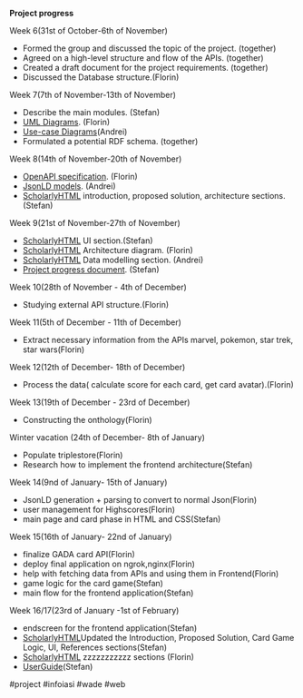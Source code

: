 
**Project progress**

Week 6(31st of October-6th of November)
 - Formed the group and discussed the topic of the project. (together)
 - Agreed on a high-level structure and flow of the APIs. (together)
 - Created a draft document for the project requirements. (together)
 - Discussed the Database structure.(Florin)

  
Week 7(7th of November-13th of November)
 - Describe the main modules. (Stefan)
 - [UML Diagrams](https://github.com/harbuzariualexandruflorin/GaDa-Game-on-Web-of-Data/tree/main/Documentation/Software%20Architecture/Class%20Diagram). (Florin)
 - [Use-case Diagrams](https://github.com/harbuzariualexandruflorin/GaDa-Game-on-Web-of-Data/tree/main/Documentation/Software%20Architecture/Use%20Case%20Diagram)(Andrei)
 - Formulated a potential RDF schema. (together)

  
Week 8(14th of November-20th of November)
 - [OpenAPI specification](https://github.com/harbuzariualexandruflorin/GaDa-Game-on-Web-of-Data/tree/main/Documentation/Open%20API). (Florin)
 - [JsonLD models](https://github.com/harbuzariualexandruflorin/GaDa-Game-on-Web-of-Data/tree/main/Documentation/JSON%20Models). (Andrei)
 - [ScholarlyHTML](https://github.com/harbuzariualexandruflorin/GaDa-Game-on-Web-of-Data/tree/main/Documentation/Scholarly%20HTML) introduction, proposed solution, architecture sections.
   (Stefan)

  
Week 9(21st of November-27th of November)
 - [ScholarlyHTML](https://github.com/harbuzariualexandruflorin/GaDa-Game-on-Web-of-Data/tree/main/Documentation/Scholarly%20HTML) UI section.(Stefan)
 - [ScholarlyHTML](https://github.com/harbuzariualexandruflorin/GaDa-Game-on-Web-of-Data/blob/main/Documentation/Software%20Architecture/architecture/architecture.jpg) Architecture diagram. (Florin)
 - [ScholarlyHTML](https://github.com/harbuzariualexandruflorin/GaDa-Game-on-Web-of-Data/tree/main/Documentation/Scholarly%20HTML) Data modelling section. (Andrei)
 - [Project progress document](https://github.com/harbuzariualexandruflorin/GaDa-Game-on-Web-of-Data/blob/main/Documentation/Project_Progress.md). (Stefan)

Week 10(28th of November - 4th of December)
- Studying external API structure.(Florin)

Week 11(5th of December - 11th of December)

- Extract necessary information from the APIs marvel, pokemon, star trek, star wars(Florin)

Week 12(12th of December- 18th of December)

- Process the data( calculate score for each card, get card avatar).(Florin)

Week 13(19th of December - 23rd of December)
- Constructing the onthology(Florin)

Winter vacation (24th of December- 8th of January)
- Populate triplestore(Florin)
- Research how to implement the frontend architecture(Stefan)


Week 14(9nd of January- 15th of January)

- JsonLD generation + parsing to convert to normal Json(Florin)
- user management for Highscores(Florin)
- main page and card phase in HTML and CSS(Stefan)
	
Week 15(16th of January- 22nd of January)

- finalize GADA card API(Florin)
- deploy final application on ngrok,nginx(Florin)
- help with fetching data from APIs and using them in Frontend(Florin)
- game logic for the card game(Stefan)
- main flow for the frontend application(Stefan)


Week 16/17(23rd of January -1st of February)
- endscreen for the frontend application(Stefan)
- [ScholarlyHTML](https://github.com/harbuzariualexandruflorin/GaDa-Game-on-Web-of-Data/tree/main/Documentation/Scholarly%20HTML)Updated the Introduction, Proposed Solution, Card Game Logic, UI, References sections(Stefan)
- [ScholarlyHTML](https://github.com/harbuzariualexandruflorin/GaDa-Game-on-Web-of-Data/tree/main/Documentation/Scholarly%20HTML) zzzzzzzzzzz sections (Florin)
- [UserGuide](https://github.com/harbuzariualexandruflorin/GaDa-Game-on-Web-of-Data/tree/main/Documentation/User%20Guide%20HTML)(Stefan)


#project #infoiasi #wade #web
